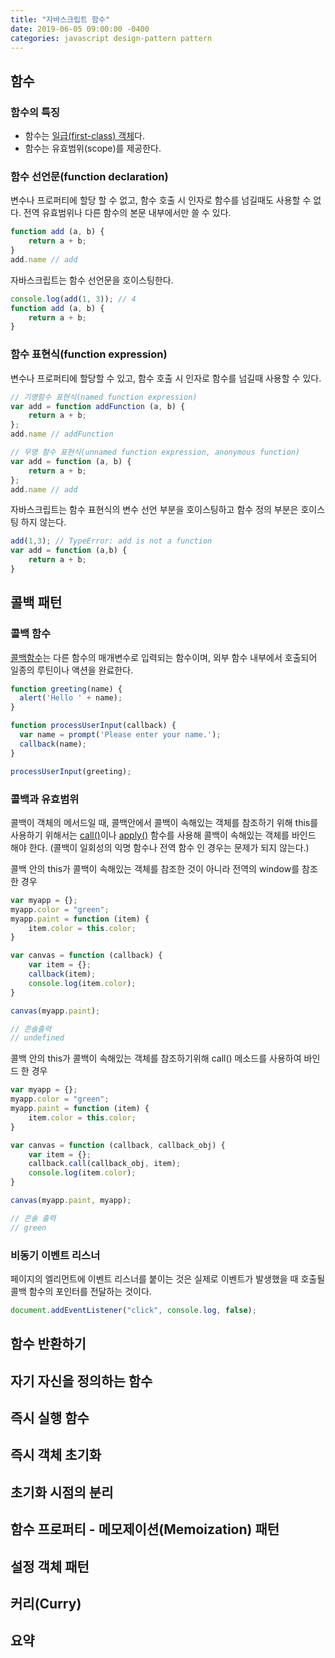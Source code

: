 ```yaml
---
title: "자바스크립트 함수"
date: 2019-06-05 09:00:00 -0400
categories: javascript design-pattern pattern
---
```


## 함수
### 함수의 특징
- 함수는 [일급(first-class) 객체](https://ko.wikipedia.org/wiki/%EC%9D%BC%EA%B8%89_%EA%B0%9D%EC%B2%B4)다.
- 함수는 유효범위(scope)를 제공한다.

### 함수 선언문(function declaration)
변수나 프로퍼티에 할당 할 수 없고, 함수 호출 시 인자로 함수를 넘길때도 사용할 수 없다. 전역 유효범위나 다른 함수의 본문 내부에서만 쓸 수 있다.
```js
function add (a, b) {
    return a + b;
}
add.name // add
```

자바스크립트는 함수 선언문을 호이스팅한다.
```js
console.log(add(1, 3)); // 4
function add (a, b) {
    return a + b;
}
```

### 함수 표현식(function expression)
변수나 프로퍼티에 할당할 수 있고, 함수 호출 시 인자로 함수를 넘길때 사용할 수 있다.

```js
// 기명함수 표현식(named function expression)
var add = function addFunction (a, b) {
    return a + b;
};
add.name // addFunction
```
 
```js
// 무명 함수 표현식(unnamed function expression, anonymous function)
var add = function (a, b) {
    return a + b;
};
add.name // add
```

자바스크립트는 함수 표현식의 변수 선언 부분을 호이스팅하고 함수 정의 부분은 호이스팅 하지 않는다.
```js
add(1,3); // TypeError: add is not a function
var add = function (a,b) {
    return a + b;
}
```

## 콜백 패턴
### 콜백 함수
[콜백함수](https://developer.mozilla.org/en-US/docs/Glossary/Callback_function)는 다른 함수의 매개변수로 입력되는 함수이며, 외부 함수 내부에서 호출되어 일종의 루틴이나 액션을 완료한다.
```js
function greeting(name) {
  alert('Hello ' + name);
}

function processUserInput(callback) {
  var name = prompt('Please enter your name.');
  callback(name);
}

processUserInput(greeting);
```

### 콜백과 유효범위
콜백이 객체의 메서드일 때, 콜백안에서 콜백이 속해있는 객체를 참조하기 위해 this를 사용하기 위해서는 [call()](https://developer.mozilla.org/en-US/docs/Web/JavaScript/Reference/Global_Objects/Function/call)이나 [apply()](https://developer.mozilla.org/en-US/docs/Web/JavaScript/Reference/Global_Objects/Function/apply) 함수를 사용해 콜백이 속해있는 객체를 바인드 해야 한다. (콜백이 일회성의 익명 함수나 전역 함수 인 경우는 문제가 되지 않는다.)

콜백 안의 this가 콜백이 속해있는 객체를 참조한 것이 아니라 전역의 window를 참조한 경우
```js
var myapp = {};
myapp.color = "green";
myapp.paint = function (item) {
    item.color = this.color;
}

var canvas = function (callback) {
    var item = {};
    callback(item);
    console.log(item.color);
}

canvas(myapp.paint);

// 콘솔출력
// undefined
```

콜백 안의 this가 콜백이 속해있는 객체를 참조하기위해 call() 메소드를 사용하여 바인드 한 경우
```js
var myapp = {};
myapp.color = "green";
myapp.paint = function (item) {
    item.color = this.color;
}

var canvas = function (callback, callback_obj) {
    var item = {};
    callback.call(callback_obj, item);
    console.log(item.color);
}

canvas(myapp.paint, myapp);

// 콘솔 출력
// green
```

### 비동기 이벤트 리스너
페이지의 엘리먼트에 이벤트 리스너를 붙이는 것은 실제로 이벤트가 발생했을 때 호출될 콜백 함수의 포인터를 전달하는 것이다.

```js
document.addEventListener("click", console.log, false);
```













## 함수 반환하기
## 자기 자신을 정의하는 함수
## 즉시 실행 함수
## 즉시 객체 초기화
## 초기화 시점의 분리
## 함수 프로퍼티 - 메모제이션(Memoization) 패턴
## 설정 객체 패턴
## 커리(Curry)
## 요약


